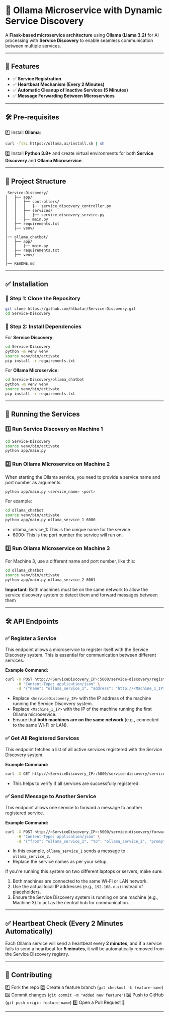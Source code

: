 # 🧠 Ollama Microservice with Dynamic Service Discovery

A **Flask-based microservice architecture** using **Ollama (Llama 3.2)** for AI processing with **Service Discovery** to enable seamless communication between multiple services.

---

## 📌 Features
- ✅ **Service Registration**
- ✅ **Heartbeat Mechanism (Every 2 Minutes)**
- ✅ **Automatic Cleanup of Inactive Services (5 Minutes)**
- ✅ **Message Forwarding Between Microservices**

---

## 🛠️ Pre-requisites

1️⃣ Install **Ollama**:
```sh
curl -fsSL https://ollama.ai/install.sh | sh
```

2️⃣ Install **Python 3.8+** and create virtual environments for both **Service Discovery** and **Ollama Microservice**.

---

## 📂 Project Structure

```
 Service-Discovery/
│   ├── app/
│   │   ├── controllers/
│   │   │   ├── service_discovery_controller.py
│   │   ├── services/
│   │   │   ├── service_discovery_service.py
│   │   ├── main.py
│   ├── requirements.txt
│   ├── venv/
│
│── ollama_chatbot/
│   ├── app/
│   │   ├── main.py
│   ├── requirements.txt
│   ├── venv/
│
│── README.md
```

---

## ✅ Installation

### 🔹 Step 1: Clone the Repository
```sh
git clone https://github.com/htbalar/Service-Discovery.git
cd Service-Discovery
```

### 🔹 Step 2: Install Dependencies

For **Service Discovery**:
```sh
cd Service-Discovery
python -m venv venv
source venv/bin/activate
pip install -r requirements.txt
```

For **Ollama Microservice**:
```sh
cd Service-Discovery/ollama_chatbot
python -m venv venv
source venv/bin/activate
pip install -r requirements.txt
```

---

## 🚀 Running the Services

### 1️⃣ Run Service Discovery on Machine 1
```sh
cd Service-Discovery
source venv/bin/activate
python app/main.py
```

### 2️⃣ Run Ollama Microservice on Machine 2
When starting the Ollama service, you need to provide a service name and port number as arguments.
```sh
python app/main.py <service_name> <port>
```
For example:
```sh
cd ollama_chatbot
source venv/bin/activate
python app/main.py ollama_service_1 6000
```
- ollama_service_1: This is the unique name for the service.
- 6000: This is the port number the service will run on.

### 3️⃣ Run Ollama Microservice on Machine 3
For Machine 3, use a different name and port number, like this:
```sh
cd ollama_chatbot
source venv/bin/activate
python app/main.py ollama_service_2 6001
```
**Important**: Both machines must be on the same network to allow the service discovery system to detect them and forward messages between them

---

## 🛠️ API Endpoints

### ✅ **Register a Service**
This endpoint allows a microservice to register itself with the Service Discovery system. This is essential for communication between different services.

**Example Command:**
```sh
curl -X POST http://<ServiceDiscovery_IP>:5000/service-discovery/register \
     -H "Content-Type: application/json" \
     -d '{"name": "ollama_service_1", "address": "http://<Machine_1_IP>:6000"}'
```
- Replace `<ServiceDiscovery_IP>` with the IP address of the machine running the Service Discovery system.
- Replace `<Machine_1_IP>` with the IP of the machine running the first Ollama microservice.
- Ensure that **both machines are on the same network** (e.g., connected to the same Wi-Fi or LAN).

### ✅ **Get All Registered Services**
This endpoint fetches a list of all active services registered with the Service Discovery system.

**Example Command:**
```sh
curl -X GET http://<ServiceDiscovery_IP>:5000/service-discovery/services
```
- This helps to verify if all services are successfully registered.

### ✅ **Send Message to Another Service**
This endpoint allows one service to forward a message to another registered service.

**Example Command:**
```sh
curl -X POST http://<ServiceDiscovery_IP>:5000/service-discovery/forward \
     -H "Content-Type: application/json" \
     -d '{"from": "ollama_service_1", "to": "ollama_service_2", "prompt": "What is AI?"}'
```
- In this example, `ollama_service_1` sends a message to `ollama_service_2`.
- Replace the service names as per your setup.

If you're running this system on two different laptops or servers, make sure:
1. Both machines are connected to the same Wi-Fi or LAN network.
2. Use the actual local IP addresses (e.g., `192.168.x.x`) instead of placeholders.
3. Ensure the Service Discovery system is running on one machine (e.g., Machine 3) to act as the central hub for communication.

---

## ✅ Heartbeat Check (Every 2 Minutes Automatically)

Each Ollama service will send a heartbeat every **2 minutes**, and if a service fails to send a heartbeat for **5 minutes**, it will be automatically removed from the Service Discovery registry.

---


## 📝 Contributing

1️⃣ Fork the repo
2️⃣ Create a feature branch (`git checkout -b feature-name`)
3️⃣ Commit changes (`git commit -m "Added new feature"`)
4️⃣ Push to GitHub (`git push origin feature-name`)
5️⃣ Open a Pull Request 🚀

---

